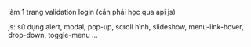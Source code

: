 
làm 1 trang validation login (cần phải học qua api js)

js: sử dụng alert, modal, pop-up, scroll hình, slideshow, menu-link-hover, drop-down, toggle-menu ...